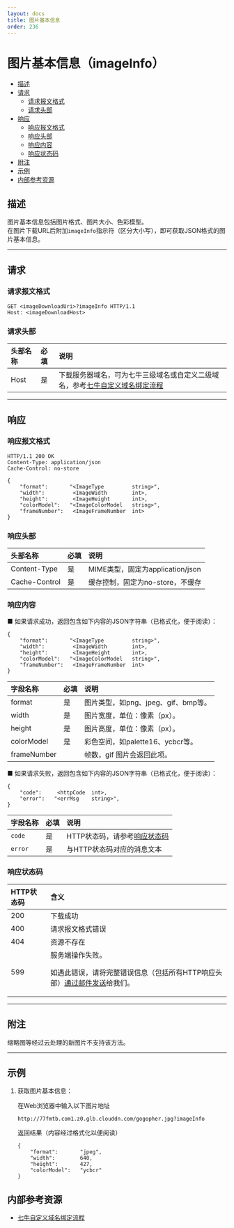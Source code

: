 ```yaml
---
layout: docs
title: 图片基本信息
order: 236
---
```


<a id="imageinfo"></a>
# 图片基本信息（imageInfo）

- [描述](#imageinfo-description)
- [请求](#imageinfo-request)
    - [请求报文格式](#imageinfo-request-syntax)
    - [请求头部](#imageinfo-request-header) 
- [响应](#imageinfo-response)
    - [响应报文格式](#imageinfo-response-syntax)
	- [响应头部](#imageinfo-response-header)
    - [响应内容](#imageinfo-response-content) 
    - [响应状态码](#imageinfo-response-code)
- [附注](#imageinfo-remarks)
- [示例](#imageinfo-samples)
- [内部参考资源](#imageinfo-internal-resources)

<a id="imageinfo-description"></a>
## 描述

图片基本信息包括图片格式、图片大小、色彩模型。  
在图片下载URL后附加`imageInfo`指示符（区分大小写），即可获取JSON格式的图片基本信息。  

---

<a id="imageinfo-request"></a>
## 请求

<a id="imageinfo-request-syntax"></a>
### 请求报文格式

```
GET <imageDownloadUri>?imageInfo HTTP/1.1
Host: <imageDownloadHost>
```

<a id="imageinfo-request-header"></a>
### 请求头部

头部名称       | 必填 | 说明
:------------- | :--- | :------------------------------------------
Host           | 是   | 下载服务器域名，可为七牛三级域名或自定义二级域名，参考[七牛自定义域名绑定流程][cnameBindingHref]

---

<a id="imageinfo-response"></a>
## 响应

<a id="imageinfo-response-syntax"></a>
### 响应报文格式

```
HTTP/1.1 200 OK
Content-Type: application/json
Cache-Control: no-store

{
    "format":       "<ImageType         string>",
    "width":         <ImageWidth        int>,
    "height":        <ImageHeight       int>,
    "colorModel":   "<ImageColorModel   string>",
    "frameNumber":   <ImageFrameNumber  int>
}
```

<a id="imageinfo-response-header"></a>
### 响应头部

头部名称       | 必填 | 说明
:------------- | :--- | :------------------------------------------
Content-Type   | 是   | MIME类型，固定为application/json
Cache-Control  | 是   | 缓存控制，固定为no-store，不缓存

<a id="imageinfo-response-content"></a>
### 响应内容

■ 如果请求成功，返回包含如下内容的JSON字符串（已格式化，便于阅读）：  

```
{
    "format":       "<ImageType         string>",
    "width":         <ImageWidth        int>,
    "height":        <ImageHeight       int>,
    "colorModel":   "<ImageColorModel   string>",
    "frameNumber":   <ImageFrameNumber  int>
}
```

字段名称       | 必填   | 说明
:------------- | :----- | :------------------------------
format         | 是     | 图片类型，如png、jpeg、gif、bmp等。
width          | 是     | 图片宽度，单位：像素（px）。
height         | 是     | 图片高度，单位：像素（px）。
colorModel     | 是     | 彩色空间，如palette16、ycbcr等。
frameNumber    |        | 帧数，gif 图片会返回此项。

■ 如果请求失败，返回包含如下内容的JSON字符串（已格式化，便于阅读）：  

```
{
	"code":     <httpCode  int>, 
    "error":   "<errMsg    string>",
}
```

字段名称     | 必填 | 说明                              
:----------- | :--- | :--------------------------------------------------------------------
`code`       | 是   | HTTP状态码，请参考[响应状态码](#imageinfo-response-code)
`error`      | 是   | 与HTTP状态码对应的消息文本

<a id="imageinfo-response-code"></a>
### 响应状态码

HTTP状态码 | 含义
:--------- | :--------------------------
200        | 下载成功
400	       | 请求报文格式错误
404        | 资源不存在
599	       | 服务端操作失败。<p>如遇此错误，请将完整错误信息（包括所有HTTP响应头部）[通过邮件发送][sendBugReportHref]给我们。

---

<a id="imageinfo-remarks"></a>
## 附注

缩略图等经过云处理的新图片不支持该方法。  

---

<a id="imageinfo-samples"></a>
## 示例

1. 获取图片基本信息：  

	在Web浏览器中输入以下图片地址  

	```
    http://77fmtb.com1.z0.glb.clouddn.com/gogopher.jpg?imageInfo
	```

	返回结果（内容经过格式化以便阅读）  

	```
    {
        "format":       "jpeg",
        "width":        640,
        "height":       427,
        "colorModel":   "ycbcr"
    }
	```

<a id="imageinfo-internal-resources"></a>
## 内部参考资源

- [七牛自定义域名绑定流程][cnameBindingHref]

[sendBugReportHref]:            mailto:support@qiniu.com?subject=599错误日志     "发送错误报告"
[cnameBindingHref]:             http://kb.qiniu.com/53a48154                     "域名绑定"
